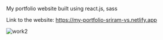 My portfolio website 
built using react.js, sass

Link to the  website: https://my-portfolio-sriram-vs.netlify.app


![work2](https://user-images.githubusercontent.com/68237238/230466951-266db48c-c610-4b1b-ac9e-fdafcd0db7e4.png)


